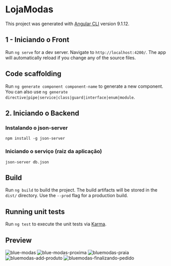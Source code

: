 # LojaModas

This project was generated with [Angular CLI](https://github.com/angular/angular-cli) version 9.1.12.

## 1 - Iniciando o Front 

Run `ng serve` for a dev server. Navigate to `http://localhost:4200/`. The app will automatically reload if you change any of the source files.

## Code scaffolding

Run `ng generate component component-name` to generate a new component. You can also use `ng generate directive|pipe|service|class|guard|interface|enum|module`.

## 2. Iniciando o Backend

### Instalando o json-server

`npm install -g json-server`

### Iniciando o serviço (raiz da aplicação)

`json-server db.json`

## Build

Run `ng build` to build the project. The build artifacts will be stored in the `dist/` directory. Use the `--prod` flag for a production build.

## Running unit tests

Run `ng test` to execute the unit tests via [Karma](https://karma-runner.github.io).

## Preview

![blue-modas](https://user-images.githubusercontent.com/5931990/104261781-0eb36500-5465-11eb-8bb2-6dbf16541c87.png)
![blue-modas-proxima](https://user-images.githubusercontent.com/5931990/104261855-2e4a8d80-5465-11eb-9d9c-bb1e91452973.png)
![bluemodas-praia](https://user-images.githubusercontent.com/5931990/104261862-30ace780-5465-11eb-92f7-1d6ec76072b0.png)
![bluemodas-add-produto](https://user-images.githubusercontent.com/5931990/104261866-33a7d800-5465-11eb-9d25-a65964a52c25.png)
![bluemodas-finalizando-pedido](https://user-images.githubusercontent.com/5931990/104262530-8fbf2c00-5466-11eb-93d5-29cd96db1e98.png)

